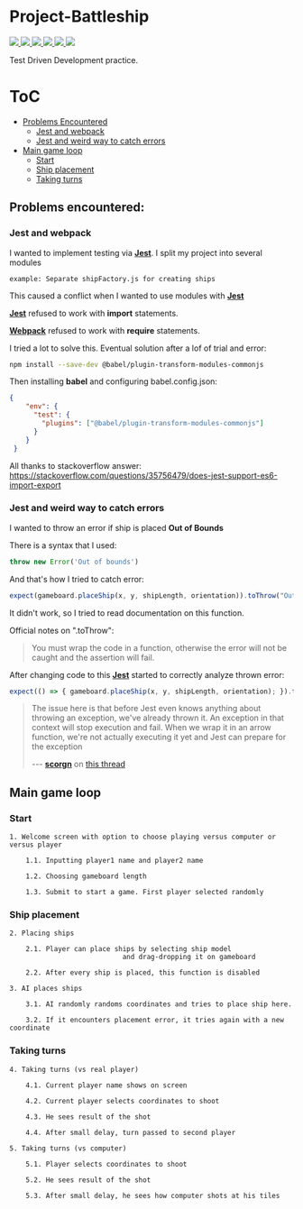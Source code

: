 # Project-Battleship

<a href="https://de.wikipedia.org/wiki/JavaScript">
  <img src="https://img.shields.io/badge/JavaScript-323330?style=for-the-badge&logo=javascript&logoColor=yellow" />
</a>

<a href="https://en.wikipedia.org/wiki/HTML5">
  <img src="https://img.shields.io/badge/HTML5-E34F26?style=for-the-badge&logo=html5&logoColor=white" />
</a>

<a href="https://en.wikipedia.org/wiki/CSS">
  <img src="https://img.shields.io/badge/CSS-239120?&style=for-the-badge&logo=css3&logoColor=white" />
</a>

<a href="https://www.npmjs.com/">
  <img src="https://img.shields.io/badge/npm-CB3837?style=for-the-badge&logo=npm&logoColor=white" />
</a>

<a href="https://webpack.js.org/">
  <img src="https://img.shields.io/badge/webpack-%238DD6F9.svg?style=for-the-badge&logo=webpack&logoColor=black" />
</a>

<a href="https://jestjs.io/">
  <img src="https://img.shields.io/badge/Jest-323330?style=for-the-badge&logo=Jest&logoColor=white" />
</a>

Test Driven Development practice.

# ToC

-   [Problems Encountered](https://github.com/Hikyn/Project-Battleship/edit/main/README.md#problems-encountered)
    -   [Jest and webpack](https://github.com/Hikyn/Project-Battleship/edit/main/README.md#problems-encountered)
    -   [Jest and weird way to catch errors](https://github.com/Hikyn/Project-Battleship/edit/main/README.md#jest-and-weird-way-to-catch-errors)
-   [Main game loop](https://github.com/Hikyn/Project-Battleship/edit/main/README.md#main-game-loop)
    -   [Start](https://github.com/Hikyn/Project-Battleship/edit/main/README.md#start)
    -   [Ship placement](https://github.com/Hikyn/Project-Battleship/edit/main/README.md#ship-placement)
    -   [Taking turns](https://github.com/Hikyn/Project-Battleship/edit/main/README.md#taking-turns)

## Problems encountered:

### Jest and webpack
I wanted to implement testing via **[Jest](https://jestjs.io/)**. I split my project into several modules

`example: Separate shipFactory.js for creating ships`

This caused a conflict when I wanted to use modules with **[Jest](https://jestjs.io/)**

**[Jest](https://jestjs.io/)** refused to work with **import** statements.

**[Webpack](https://webpack.js.org/)** refused to work with **require** statements.

I tried a lot to solve this. Eventual solution after a lof of trial and error:
```bash
npm install --save-dev @babel/plugin-transform-modules-commonjs
```
Then installing **babel** and configuring babel.config.json:
```json
{
    "env": {
      "test": {
        "plugins": ["@babel/plugin-transform-modules-commonjs"]
      }
    }
 }
```
All thanks to stackoverflow answer: https://stackoverflow.com/questions/35756479/does-jest-support-es6-import-export

### Jest and weird way to catch errors

I wanted to throw an error if ship is placed **Out of Bounds**

There is a syntax that I used:

```js
throw new Error('Out of bounds')
```

And that's how I tried to catch error:

```js
expect(gameboard.placeShip(x, y, shipLength, orientation)).toThrow("Out of bounds");
```

It didn't work, so I tried to read documentation on this function.

Official notes on ".toThrow":

> You must wrap the code in a function, otherwise the error will not be caught and the assertion will fail.

After changing code to this **[Jest](https://jestjs.io/)** started to correctly analyze thrown error:

```js
expect(() => { gameboard.placeShip(x, y, shipLength, orientation); }).toThrow("Out of bounds");
```

> The issue here is that before Jest even knows anything about throwing an exception, we've already thrown it. An exception in that context will stop execution and fail. When we wrap it in an arrow function, we're not actually executing it yet and Jest can prepare for the exception 
> 
> --- **[scorgn](https://stackoverflow.com/users/2087587/scorgn)** on [this thread](https://stackoverflow.com/questions/49027595/jest-test-that-exception-will-be-thrown-isnt-working)

## Main game loop

### Start
```
1. Welcome screen with option to choose playing versus computer or versus player

    1.1. Inputting player1 name and player2 name

    1.2. Choosing gameboard length

    1.3. Submit to start a game. First player selected randomly
```
### Ship placement
```
2. Placing ships

    2.1. Player can place ships by selecting ship model 
                            and drag-dropping it on gameboard

    2.2. After every ship is placed, this function is disabled
```

```
3. AI places ships

    3.1. AI randomly randoms coordinates and tries to place ship here. 
    
    3.2. If it encounters placement error, it tries again with a new coordinate
```
### Taking turns
```
4. Taking turns (vs real player)
 
    4.1. Current player name shows on screen

    4.2. Current player selects coordinates to shoot

    4.3. He sees result of the shot

    4.4. After small delay, turn passed to second player
```

```
5. Taking turns (vs computer)
 
    5.1. Player selects coordinates to shoot

    5.2. He sees result of the shot

    5.3. After small delay, he sees how computer shots at his tiles
```
